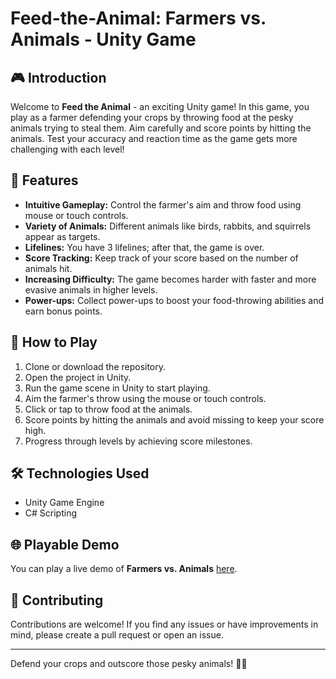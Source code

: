 # Feed-the-Animal: Farmers vs. Animals - Unity Game

## 🎮 Introduction
Welcome to **Feed the Animal** - an exciting Unity game! In this game, you play as a farmer defending your crops by throwing food at the pesky animals trying to steal them. Aim carefully and score points by hitting the animals. Test your accuracy and reaction time as the game gets more challenging with each level!

## 🐔 Features

- **Intuitive Gameplay:** Control the farmer's aim and throw food using mouse or touch controls.
- **Variety of Animals:** Different animals like birds, rabbits, and squirrels appear as targets.
- **Lifelines:** You have 3 lifelines; after that, the game is over.
- **Score Tracking:** Keep track of your score based on the number of animals hit.
- **Increasing Difficulty:** The game becomes harder with faster and more evasive animals in higher levels.
- **Power-ups:** Collect power-ups to boost your food-throwing abilities and earn bonus points.

## 📝 How to Play

1. Clone or download the repository.
2. Open the project in Unity.
3. Run the game scene in Unity to start playing.
4. Aim the farmer's throw using the mouse or touch controls.
5. Click or tap to throw food at the animals.
6. Score points by hitting the animals and avoid missing to keep your score high.
7. Progress through levels by achieving score milestones.

## 🛠️ Technologies Used

- Unity Game Engine
- C# Scripting

## 🌐 Playable Demo
You can play a live demo of **Farmers vs. Animals** [here](https://play.unity.com/mg/other/feed-the-animal-2).

## 🤝 Contributing
Contributions are welcome! If you find any issues or have improvements in mind, please create a pull request or open an issue.

---

Defend your crops and outscore those pesky animals! 🚜🐾
